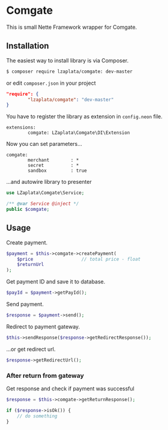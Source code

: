 # Comgate
This is small Nette Framework wrapper for Comgate.

## Installation
The easiest way to install library is via Composer.

````sh
$ composer require lzaplata/comgate: dev-master
````
or edit `composer.json` in your project

````json
"require": {
        "lzaplata/comgate": "dev-master"
}
````

You have to register the library as extension in `config.neon` file.

````neon
extensions:
        comgate: LZaplata\Comgate\DI\Extension
````

Now you can set parameters...

````neon
comgate:
        merchant        : *
        secret          : *
        sandbox         : true                    
````

...and autowire library to presenter

````php
use LZaplata\Comgate\Service;

/** @var Service @inject */
public $comgate;
````

## Usage
Create payment.

````php
$payment = $this->comgate->createPayment(
    $price                  // total price - float
    $returnUrl
);
````

Get payment ID and save it to database.

````php
$payId = $payment->getPayId();
````

Send payment.

````php
$response = $payment->send();
````

Redirect to payment gateway.

````php
$this->sendResponse($response->getRedirectResponse());
````

...or get redirect url.

````php
$response->getRedirectUrl();
````

### After return from gateway
Get response and check if payment was successful

````php
$response = $this->comgate->getReturnResponse();

if ($response->isOk()) {
    // do something
}
````